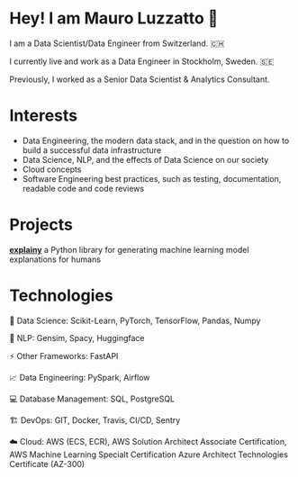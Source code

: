 


# Hey! I am **Mauro Luzzatto** 👋
I am a Data Scientist/Data Engineer from Switzerland. 🇨🇭

I currently live and work as a Data Engineer in Stockholm, Sweden. 🇸🇪

Previously, I worked as a Senior Data Scientist & Analytics Consultant.

# Interests

- Data Engineering, the modern data stack, and in the question on how to build a successful data infrastructure
- Data Science, NLP, and the effects of Data Science on our society
- Cloud concepts
- Software Engineering best practices, such as testing, documentation, readable code and code reviews




# Projects

**<a href="https://explainy.readthedocs.io/en/latest/readme.html"> explainy</a>** a Python library for generating machine learning model explanations for humans

# Technologies

<p>🚀 Data Science: Scikit-Learn, PyTorch, TensorFlow, Pandas, Numpy</p>
<p>💬 NLP: Gensim, Spacy, Huggingface</p>
<p>⚡ Other Frameworks: FastAPI</p>
<p>📈 Data Engineering: PySpark, Airflow</p>
<p>💻 Database Management: SQL, PostgreSQL</p>
<p>🏗️ DevOps: GIT, Docker, Travis, CI/CD, Sentry</p>
<p>☁️ Cloud: AWS (ECS, ECR), AWS Solution Architect Associate Certification, AWS Machine Learning Specialt Certification Azure Architect Technologies Certificate (AZ-300)</p>


